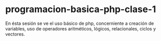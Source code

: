 # programacion-basica-php-clase-1
En ésta sesión se ve el uso básico de php, concerniente a creación de variables, uso de operadores aritméticos, lógicos, relacionales, ciclos y vectores.
